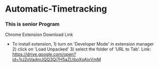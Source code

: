 # Automatic-Timetracking
### This is senior Program

Chrome Extension Download Link

- To install extension, 1) turn on 'Developer Mode' in extension manager 2) click on 'Load Unpacked' 3) select the folder of 'URL to Tab'. Link: https://drive.google.com/open?id=1rJ2oVadnrJQQ3Qi7H5aZLtboXoAjxVmM
